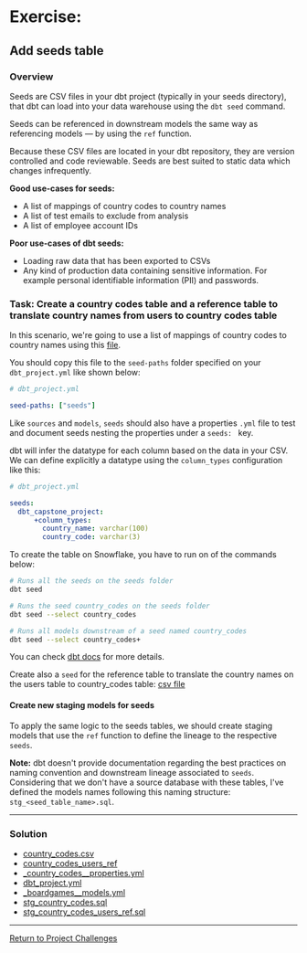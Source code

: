 # Exercise:

## Add seeds table

### Overview 
Seeds are CSV files in your dbt project (typically in your seeds directory), that dbt can load into your data warehouse using the `dbt seed` command.

Seeds can be referenced in downstream models the same way as referencing models — by using the `ref` function.

Because these CSV files are located in your dbt repository, they are version controlled and code reviewable. Seeds are best suited to static data which changes infrequently.

**Good use-cases for seeds:**

- A list of mappings of country codes to country names
- A list of test emails to exclude from analysis
- A list of employee account IDs

**Poor use-cases of dbt seeds:**

- Loading raw data that has been exported to CSVs
- Any kind of production data containing sensitive information. For example personal identifiable information (PII) and passwords.

### Task: Create a country codes table and a reference table to translate country names from users to country codes table

In this scenario, we're going to use a list of mappings of country codes to country names using this [file](/Users/filipebalseiro/Downloads/projects/dbt-pt-capstone-project/docs/challenges/07_add_seeds/country_codes.csv).

You should copy this file to the `seed-paths` folder specified on your `dbt_project.yml` like shown below:

``` yaml
# dbt_project.yml

seed-paths: ["seeds"]
```

Like `sources` and `models`, `seeds` should also have a properties `.yml` file to test and document seeds nesting the properties under a `seeds: ` key.

dbt will infer the datatype for each column based on the data in your CSV.
We can define explicitly a datatype using the `column_types` configuration like this: 

``` yaml
# dbt_project.yml

seeds:
  dbt_capstone_project:
      +column_types:
        country_name: varchar(100)
        country_code: varchar(3)
```

To create the table on Snowflake, you have to run on of the commands below:

```bash
# Runs all the seeds on the seeds folder 
dbt seed

# Runs the seed country_codes on the seeds folder 
dbt seed --select country_codes

# Runs all models downstream of a seed named country_codes
dbt seed --select country_codes+
```

You can check [dbt docs](https://docs.getdbt.com/docs/build/seeds) for more details.

Create also a `seed` for the reference table to translate the country names on the users table to country_codes table: [csv file](./country_codes_users_ref.csv)

#### Create new staging models for seeds
To apply the same logic to the seeds tables, we should create staging models that use the `ref` function to define the lineage to the respective `seeds`. 

**Note:** dbt doesn't provide documentation regarding the best practices on naming convention and downstream lineage associated to `seeds`.
Considering that we don't have a source database with these tables, I've defined the models names following this naming structure:
`stg_<seed_table_name>.sql`.

---

### Solution
- [country_codes.csv](./country_codes.csv)
- [country_codes_users_ref](./country_codes_users_ref.csv)
- [_country_codes__properties.yml](./_country_codes__properties.yml)
- [dbt_project.yml](./dbt_project.yml)
- [_boardgames__models.yml](./staging/_boardgames__models.yml)
- [stg_country_codes.sql](./staging/stg_country_codes.sql)
- [stg_country_codes_users_ref.sql](./staging/stg_country_codes_users_ref.sql)

---

[Return to Project Challenges](../../../README.md#9-project-challenges)